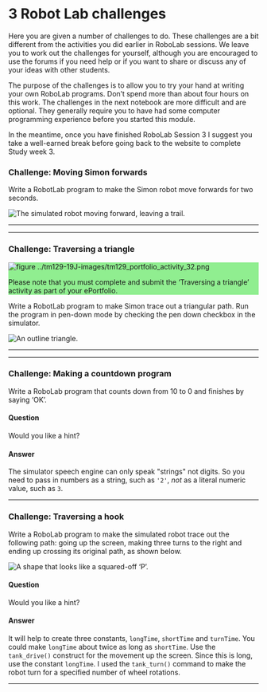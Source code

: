 # 3 Robot Lab challenges


Here you are given a number of challenges to do. These challenges are a bit different from the activities you did earlier in RoboLab sessions. We leave you to work out the challenges for yourself, although you are encouraged to use the forums if you need help or if you want to share or discuss any of your ideas with other students.

The purpose of the challenges is to allow you to try your hand at writing your own RoboLab programs. Don’t spend more than about four hours on this work. The challenges in the next notebook are more difficult and are optional. They generally require you to have had some computer programming experience before you started this module.

In the meantime, once you have finished RoboLab Session 3 I suggest you take a well-earned break before going back to the website to complete Study week 3.


### Challenge: Moving Simon forwards

Write a RobotLab program to make the Simon robot move forwards for two seconds.


![The simulated robot moving forward, leaving a trail.](../tm129-19J-images/tm129_rob_p3_f019.jpg)

---

---


### Challenge: Traversing a triangle
<div xmlns:str="http://exslt.org/strings" style="background:lightgreen">

![figure ../tm129-19J-images/tm129_portfolio_activity_32.png](../tm129-19J-images/tm129_portfolio_activity_32.png)

Please note that you must complete and submit the ‘Traversing a triangle’ activity as part of your ePortfolio.
</div>
Write a RobotLab program to make Simon trace out a triangular path. Run the program in pen-down mode by checking the pen down checkbox in the simulator. 


![An outline triangle.](../tm129-19J-images/tm129_rob_p3_f021.gif)

---

---

<!-- #region -->
### Challenge: Making a countdown program
Write a RoboLab program that counts down from 10 to 0 and finishes by saying ‘OK’.


#### Question

Would you like a hint?
<!-- #endregion -->

#### Answer

The simulator speech engine can only speak "strings" not digits. So you need to pass in numbers as a string, such as `'2'`, *not* as a literal numeric value, such as `3`. 

---


### Challenge: Traversing a hook

Write a RoboLab program to make the simulated robot trace out the following path: going up the screen, making three turns to the right and ending up crossing its original path, as shown below.


![A shape that looks like a squared-off ‘P’.](../tm129-19J-images/tm129_rob_p3_f022.jpg)
<!--ITQ-->

#### Question

Would you like a hint?


#### Answer

It will help to create three constants, `longTime`, `shortTime` and `turnTime`. You could make `longTime` about twice as long as `shortTime`. Use the `tank_drive()` construct for the movement up the screen. Since this is long, use the constant `longTime`. I used the `tank_turn()` command to make the robot turn for a specified number of wheel rotations.

---

